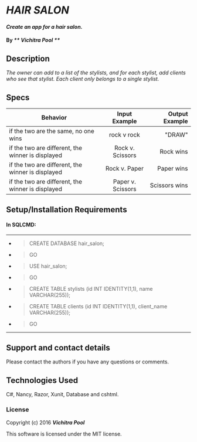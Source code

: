 # _HAIR SALON_

#### _Create an app for a hair salon._

#### By _** Vichitra Pool **_

## Description

_The owner can add to a list of the stylists, and for each stylist, add clients who see that stylist. Each client only belongs to a single stylist._


## Specs

| Behavior     | Input Example  |Output Example  |
| ------------- |:-------------:| -----:|
|if the two are the same, no one wins | rock v rock | "DRAW" |
| if the two are different, the winner is displayed | Rock v. Scissors | Rock wins |
| if the two are different, the winner is displayed | Rock v. Paper | Paper wins |
| if the two are different, the winner is displayed | Paper v. Scissors | Scissors wins |

## Setup/Installation Requirements

#### In SQLCMD:
---
* >CREATE DATABASE hair_salon;
* >GO
* >USE hair_salon;
* >GO
* >CREATE TABLE stylists (id INT IDENTITY(1,1), name VARCHAR(255));
* >CREATE TABLE clients (id INT IDENTITY(1,1), client_name VARCHAR(255));
* >GO
---
## Support and contact details

Please contact the authors if you have any questions or comments.

## Technologies Used

C#, Nancy, Razor, Xunit, Database and cshtml.

### License

Copyright (c) 2016 **_Vichitra Pool_**

This software is licensed under the MIT license.
